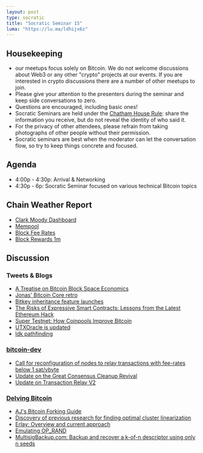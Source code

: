 ```yaml
---
layout: post
type: socratic
title: "Socratic Seminar 15"
luma: "https://lu.ma/ldhijx6z"
---
```


Housekeeping
------------

- our meetups focus solely on Bitcoin. We do not welcome discussions about Web3 or any other "crypto" projects at our events. If you are interested in crypto discussions there are a number of other meetups to join.
- Please give your attention to the presenters during the seminar and keep side conversations to zero.
- Questions are encouraged, including basic ones!
- Socratic Seminars are held under the [Chatham House Rule](https://www.chathamhouse.org/about-us/chatham-house-rule): share the information you receive, but do not reveal the identity of who said it.
- For the privacy of other attendees, please refrain from taking photographs of other people without their permission.
- Socratic seminars are best when the moderator can let the conversation flow, so try to keep things concrete and focused.

Agenda
------
- 4:00p - 4:30p: Arrival & Networking
- 4:30p - 6p: Socratic Seminar focused on various technical Bitcoin topics

Chain Weather Report
--------------------

- [Clark Moody Dashboard](https://dashboard.clarkmoody.com/)
- [Mempool](https://mempool.space/graphs/mempool#1m)
- [Block Fee Rates](https://mempool.space/graphs/mining/block-fee-rates#1m)
- [Block Rewards 1m](https://mempool.space/graphs/mining/block-rewards#1m)

Discussion
----------

### Tweets & Blogs

- [A Treatise on Bitcoin Block Space Economics](https://blog.lopp.net/treatise-bitcoin-block-space-economics/)
- [Jonas' Bitcoin Core retro](https://adamjonas.com/bitcoin/coredev/retro/coredev-2024-retro/)
- [Bitkey inheritance feature launches](https://bitkey.build/inheritance-is-live-heres-how-it-works/)
- [The Risks of Expressive Smart Contracts: Lessons from the Latest Ethereum Hack](https://blog.blockstream.com/the-risks-of-expressive-smart-contracts-lessons-from-the-latest-ethereum-hack/)
- [Super Testnet: How Coinpools Improve Bitcoin](https://njump.me/naddr1qvzqqqr4gupzqgvra9r4sjqapufyl0vnc4kv4fz70e29em4c655y37vz206f0wt4qq2kxm2gwajrxe3n2fshwn6lvs6xgmnvxykh5g60zzr)
- [UTXOracle is updated](https://x.com/SteveSimple/status/1889325264808677668)
- [ldk pathfinding](https://lightningdevkit.org/blog/ldk-pathfinding/)

### [bitcoin-dev](https://groups.google.com/g/bitcoindev)

- [Call for reconfiguration of nodes to relay transactions with fee-rates below 1 sat/vbyte](https://groups.google.com/g/bitcoindev/c/3CRqKviJY_M)
- [Update on the Great Consensus Cleanup Revival](https://groups.google.com/g/bitcoindev/c/rf3QOlzg230)
- [Update on Transaction Relay V2](https://groups.google.com/g/bitcoindev/c/PkNlRu1ylX4)

### [Delving Bitcoin](https://delvingbitcoin.org/)

-  [AJ's Bitcoin Forking Guide](https://delvingbitcoin.org/t/bitcoin-forking-guide/1451)
- [Discovery of previous research for finding optimal cluster linearization](https://delvingbitcoin.org/t/how-to-linearize-your-cluster/303/9)
- [Erlay: Overview and current approach](https://delvingbitcoin.org/t/erlay-overview-and-current-approach/1415)
- [Emulating OP_RAND](https://delvingbitcoin.org/t/emulating-op-rand/1409)
- [MultisigBackup.com: Backup and recover a k-of-n descriptor using only n seeds](https://delvingbitcoin.org/t/multisigbackup-com-backup-and-recover-a-k-of-n-descriptor-using-only-n-seeds/1430)

